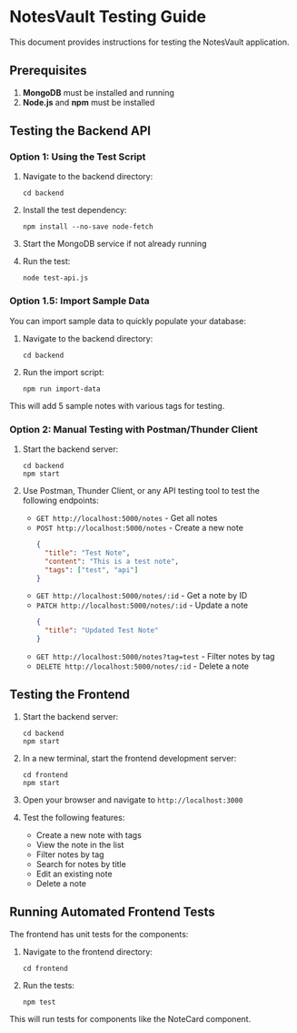 # NotesVault Testing Guide

This document provides instructions for testing the NotesVault application.

## Prerequisites

1. **MongoDB** must be installed and running
2. **Node.js** and **npm** must be installed

## Testing the Backend API

### Option 1: Using the Test Script

1. Navigate to the backend directory:
   ```
   cd backend
   ```

2. Install the test dependency:
   ```
   npm install --no-save node-fetch
   ```

3. Start the MongoDB service if not already running

4. Run the test:
   ```
   node test-api.js
   ```

### Option 1.5: Import Sample Data

You can import sample data to quickly populate your database:

1. Navigate to the backend directory:
   ```
   cd backend
   ```

2. Run the import script:
   ```
   npm run import-data
   ```

This will add 5 sample notes with various tags for testing.

### Option 2: Manual Testing with Postman/Thunder Client

1. Start the backend server:
   ```
   cd backend
   npm start
   ```

2. Use Postman, Thunder Client, or any API testing tool to test the following endpoints:

   - `GET http://localhost:5000/notes` - Get all notes
   - `POST http://localhost:5000/notes` - Create a new note
     ```json
     {
       "title": "Test Note",
       "content": "This is a test note",
       "tags": ["test", "api"]
     }
     ```
   - `GET http://localhost:5000/notes/:id` - Get a note by ID
   - `PATCH http://localhost:5000/notes/:id` - Update a note
     ```json
     {
       "title": "Updated Test Note"
     }
     ```
   - `GET http://localhost:5000/notes?tag=test` - Filter notes by tag
   - `DELETE http://localhost:5000/notes/:id` - Delete a note

## Testing the Frontend

1. Start the backend server:
   ```
   cd backend
   npm start
   ```

2. In a new terminal, start the frontend development server:
   ```
   cd frontend
   npm start
   ```

3. Open your browser and navigate to `http://localhost:3000`

4. Test the following features:
   - Create a new note with tags
   - View the note in the list
   - Filter notes by tag
   - Search for notes by title
   - Edit an existing note
   - Delete a note

## Running Automated Frontend Tests

The frontend has unit tests for the components:

1. Navigate to the frontend directory:
   ```
   cd frontend
   ```

2. Run the tests:
   ```
   npm test
   ```

This will run tests for components like the NoteCard component.
